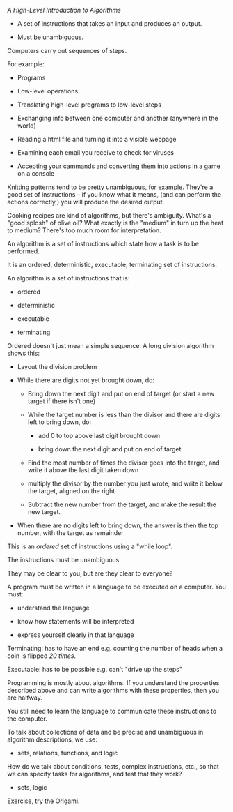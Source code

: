 *A High-Level Introduction to Algorithms*

-   A set of instructions that takes an input and produces an output.

-   Must be unambiguous.

Computers carry out sequences of steps.

For example:

-   Programs

-   Low-level operations

-   Translating high-level programs to low-level steps

-   Exchanging info between one computer and another (anywhere in the
    world)

-   Reading a html file and turning it into a visible webpage

-   Examining each email you receive to check for viruses

-   Accepting your cammands and converting them into actions in a game
    on a console

Knitting patterns tend to be pretty unambiguous, for example. They're a
good set of instructions – if you know what it means, (and can perform
the actions correctly,) you will produce the desired output.

Cooking recipes are kind of algorithms, but there's ambiguity. What's a
"good splosh" of olive oil? What exactly is the "medium" in turn up the
heat to medium? There's too much room for interpretation.

An algorithm is a set of instructions which state how a task is to be
performed.

It is an ordered, deterministic, executable, terminating set of
instructions.

An algorithm is a set of instructions that is:

-   ordered

-   deterministic

-   executable

-   terminating

Ordered doesn't just mean a simple sequence. A long division algorithm
shows this:

-   Layout the division problem

-   While there are digits not yet brought down, do:

    -   Bring down the next digit and put on end of target (or start a
        new target if there isn't one)

    -   While the target number is less than the divisor and there are
        digits left to bring down, do:

        -   add 0 to top above last digit brought down

        -   bring down the next digit and put on end of target

    -   Find the most number of times the divisor goes into the target,
        and write it above the last digit taken down

    -   multiply the divisor by the number you just wrote, and write it
        below the target, aligned on the right

    -   Subtract the new number from the target, and make the result the
        new target.

-   When there are no digits left to bring down, the answer is then the
    top number, with the target as remainder

This is an *ordered* set of instructions using a "while loop".

The instructions must be unambiguous.

They may be clear to you, but are they clear to everyone?

A program must be written in a language to be executed on a computer.
You must:

-   understand the language

-   know how statements will be interpreted

-   express yourself clearly in that language

Terminating: has to have an end e.g. counting the number of heads when a
coin is flipped *20 times*.

Executable: has to be possible e.g. can't "drive up the steps"

Programming is mostly about algorithms. If you understand the properties
described above and can write algorithms with these properties, then you
are halfway.

You still need to learn the language to communicate these instructions
to the computer.

To talk about collections of data and be precise and unambiguous in
algorithm descriptions, we use:

-   sets, relations, functions, and logic

How do we talk about conditions, tests, complex instructions, etc., so
that we can specify tasks for algorithms, and test that they work?

-   sets, logic

Exercise, try the Origami.
